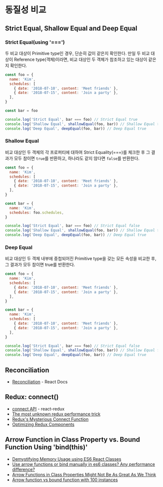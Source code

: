 # 동질성 비교

## Strict Equal, Shallow Equal and Deep Equal

### Strict Equal(using '===')

두 비교 대상이 Primitive type인 경우, 단순히 값이 같은지 확인한다. 만일 두 비교 대상이 Reference type(객체)이라면, 비교 대상인 두 객체가 참조하고 있는 대상이 같은지 확인한다.

```javascript
const foo = {
  name: 'Kim',
  schedules: [
    { date: '2018-07-10', content: 'Meet friends' },
    { date: '2018-07-15', content: 'Join a party' },
  ],
}

const bar = foo

console.log('Strict Equal', bar === foo) // Strict Equal true
console.log('Shallow Equal', shallowEqual(foo, bar)) // Shallow Equal true
console.log('Deep Equal', deepEqual(foo, bar)) // Deep Equal true
```

### Shallow Equal

비교 대상인 두 객체의 각 프로퍼티에 대하여 Strict Equality(===)를 체크한 후 그 결과가 모두 참이면 `true`를 반환하고, 하나라도 같지 않다면 `false`를 반환한다.

```javascript
const foo = {
  name: 'Kim',
  schedules: [
    { date: '2018-07-10', content: 'Meet friends' },
    { date: '2018-07-15', content: 'Join a party' },
  ],
}

const bar = {
  name: 'Kim',
  schedules: foo.schedules,
}

console.log('Strict Equal', bar === foo) // Strict Equal false
console.log('Shallow Equal', shallowEqual(foo, bar)) // Shallow Equal true
console.log('Deep Equal', deepEqual(foo, bar)) // Deep Equal true
```

### Deep Equal

비교 대상인 두 객체 내부에 중첩되어진 Primitive type을 갖는 모든 속성을 비교한 후, 그 결과가 모두 참이면 true를 반환한다.

```javascript
const foo = {
  name: 'Kim',
  schedules: [
    { date: '2018-07-10', content: 'Meet friends' },
    { date: '2018-07-15', content: 'Join a party' },
  ],
}

const bar = {
  name: 'Kim',
  schedules: [
    { date: '2018-07-10', content: 'Meet friends' },
    { date: '2018-07-15', content: 'Join a party' },
  ],
}

console.log('Strict Equal', bar === foo) // Strict Equal false
console.log('Shallow Equal', shallowEqual(foo, bar)) // Shallow Equal false
console.log('Deep Equal', deepEqual(foo, bar)) // Deep Equal true
```

## Reconciliation

* [Reconciliation](https://reactjs.org/docs/reconciliation.html) - React Docs

## Redux: connect()

* [connect API](https://github.com/reduxjs/react-redux/blob/master/docs/api.md#connectmapstatetoprops-mapdispatchtoprops-mergeprops-options) - react-redux
* [The most unknown redux performance trick](https://medium.com/@jidefr/the-most-unknown-redux-performance-trick-986fdfe871fa)
* [Redux's Mysterious Connect Function](https://medium.com/mofed/reduxs-mysterious-connect-function-526efe1122e4)
* [Optimizing Redux Components](https://medium.com/riipen-engineering/optimizing-redux-components-cbaad062abc7)

## Arrow Function in Class Property vs. Bound Function Using 'bind(this)'

* [Demystifying Memory Usage using ES6 React Classes](https://medium.com/dailyjs/demystifying-memory-usage-using-es6-react-classes-d9d904bc4557)
* [Use arrow functions or bind manually in es6 classes? Any performance difference?](https://github.com/facebook/react/issues/9851)
* [Arrow Functions in Class Properties Might Not Be As Great As We Think](https://medium.com/@charpeni/arrow-functions-in-class-properties-might-not-be-as-great-as-we-think-3b3551c440b1)
* [Arrow function vs bound function with 100 instances](https://jsperf.com/arrow-function-vs-bound-function-with-100-instances)